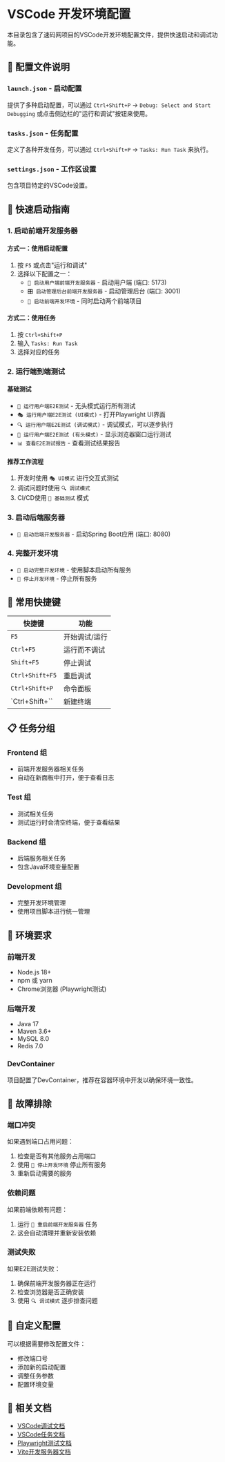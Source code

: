 # VSCode 开发环境配置

本目录包含了速码网项目的VSCode开发环境配置文件，提供快速启动和调试功能。

## 📁 配置文件说明

### `launch.json` - 启动配置
提供了多种启动配置，可以通过 `Ctrl+Shift+P` → `Debug: Select and Start Debugging` 或点击侧边栏的"运行和调试"按钮来使用。

### `tasks.json` - 任务配置
定义了各种开发任务，可以通过 `Ctrl+Shift+P` → `Tasks: Run Task` 来执行。

### `settings.json` - 工作区设置
包含项目特定的VSCode设置。

## 🚀 快速启动指南

### 1. 启动前端开发服务器

#### 方式一：使用启动配置
1. 按 `F5` 或点击"运行和调试"
2. 选择以下配置之一：
   - `🚀 启动用户端前端开发服务器` - 启动用户端 (端口: 5173)
   - `🎛️ 启动管理后台前端开发服务器` - 启动管理后台 (端口: 3001)
   - `🌟 启动前端开发环境` - 同时启动两个前端项目

#### 方式二：使用任务
1. 按 `Ctrl+Shift+P`
2. 输入 `Tasks: Run Task`
3. 选择对应的任务

### 2. 运行端到端测试

#### 基础测试
- `🧪 运行用户端E2E测试` - 无头模式运行所有测试
- `🎭 运行用户端E2E测试 (UI模式)` - 打开Playwright UI界面
- `🔍 运行用户端E2E测试 (调试模式)` - 调试模式，可以逐步执行
- `👀 运行用户端E2E测试 (有头模式)` - 显示浏览器窗口运行测试
- `📊 查看E2E测试报告` - 查看测试结果报告

#### 推荐工作流程
1. 开发时使用 `🎭 UI模式` 进行交互式测试
2. 调试问题时使用 `🔍 调试模式`
3. CI/CD使用 `🧪 基础测试` 模式

### 3. 启动后端服务器
- `🔧 启动后端开发服务器` - 启动Spring Boot应用 (端口: 8080)

### 4. 完整开发环境
- `🚀 启动完整开发环境` - 使用脚本启动所有服务
- `🛑 停止开发环境` - 停止所有服务

## 🎯 常用快捷键

| 快捷键 | 功能 |
|--------|------|
| `F5` | 开始调试/运行 |
| `Ctrl+F5` | 运行而不调试 |
| `Shift+F5` | 停止调试 |
| `Ctrl+Shift+F5` | 重启调试 |
| `Ctrl+Shift+P` | 命令面板 |
| `Ctrl+Shift+\`` | 新建终端 |

## 📋 任务分组

### Frontend 组
- 前端开发服务器相关任务
- 自动在新面板中打开，便于查看日志

### Test 组  
- 测试相关任务
- 测试运行时会清空终端，便于查看结果

### Backend 组
- 后端服务相关任务
- 包含Java环境变量配置

### Development 组
- 完整开发环境管理
- 使用项目脚本进行统一管理

## 🔧 环境要求

### 前端开发
- Node.js 18+
- npm 或 yarn
- Chrome浏览器 (Playwright测试)

### 后端开发  
- Java 17
- Maven 3.6+
- MySQL 8.0
- Redis 7.0

### DevContainer
项目配置了DevContainer，推荐在容器环境中开发以确保环境一致性。

## 🐛 故障排除

### 端口冲突
如果遇到端口占用问题：
1. 检查是否有其他服务占用端口
2. 使用 `🛑 停止开发环境` 停止所有服务
3. 重新启动需要的服务

### 依赖问题
如果前端依赖有问题：
1. 运行 `🔄 重启前端开发服务器` 任务
2. 这会自动清理并重新安装依赖

### 测试失败
如果E2E测试失败：
1. 确保前端开发服务器正在运行
2. 检查浏览器是否正确安装
3. 使用 `🔍 调试模式` 逐步排查问题

## 📝 自定义配置

可以根据需要修改配置文件：
- 修改端口号
- 添加新的启动配置
- 调整任务参数
- 配置环境变量

## 🔗 相关文档

- [VSCode调试文档](https://code.visualstudio.com/docs/editor/debugging)
- [VSCode任务文档](https://code.visualstudio.com/docs/editor/tasks)
- [Playwright测试文档](https://playwright.dev/)
- [Vite开发服务器文档](https://vitejs.dev/guide/dev.html)

